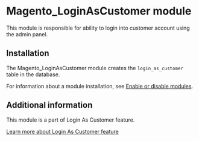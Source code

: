 # Magento_LoginAsCustomer module

This module is responsible for ability to login into customer account using the admin panel.

## Installation

The Magento_LoginAsCustomer module creates the `login_as_customer` table in the database.

For information about a module installation, see [Enable or disable modules](https://experienceleague.adobe.com/en/docs/commerce-operations/installation-guide/tutorials/manage-modules).

## Additional information

This module is a part of Login As Customer feature.

[Learn more about Login As Customer feature](https://experienceleague.adobe.com/en/docs/commerce-admin/customers/customer-accounts/manage/login-as-customer)
